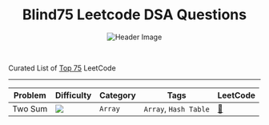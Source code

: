 <h1 align="center">Blind75 Leetcode DSA Questions</h1>

<p align="center">
  <img src="https://github.com/KhushiBhadange/Blind75-DSA-Questions/blob/main/Images/1_3N6z7wCvSkDRv_Kr1ZIk4A%402x.jpg"   alt="Header Image">
</p>

<br>

Curated List of [Top 75](https://gist.github.com/krishnadey30/88c4e2f601e96597974c00185e479532) LeetCode 

<hr/>

| Problem | Difficulty | Category | Tags | LeetCode |
| --- | --- | --- | --- | --- |
| Two Sum | <img src="https://img.shields.io/badge/-Easy-green" /> | `Array` | `Array`, `Hash Table` | [:link:](https://leetcode.com/problems/two-sum/) |
